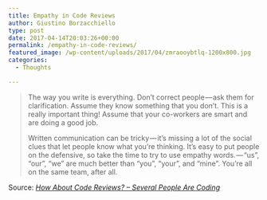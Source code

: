 ```yaml
---
title: Empathy in Code Reviews
author: Giustino Borzacchiello
type: post
date: 2017-04-14T20:03:26+00:00
permalink: /empathy-in-code-reviews/
featured_image: /wp-content/uploads/2017/04/zmraooybtlq-1200x800.jpg
categories:
  - Thoughts

---
```

> The way you write is everything. Don’t correct people — ask them for clarification. Assume they know something that you don’t. This is a really important thing! Assume that your co-workers are smart and are doing a good job.
> 
> Written communication can be tricky — it’s missing a lot of the social clues that let people know what you’re thinking. It’s easy to put people on the defensive, so take the time to try to use empathy words. — “us”, “our”, “we” are much better than “you”, “your”, and “mine”. You’re all on the same team, after all.

Source: _[How About Code Reviews? – Several People Are Coding][1]_

 [1]: https://slack.engineering/how-about-code-reviews-2695fb10d034